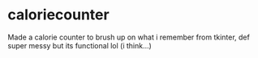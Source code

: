 # caloriecounter

Made a calorie counter to brush up on what i remember from tkinter, def super messy but its functional lol (i think...)
